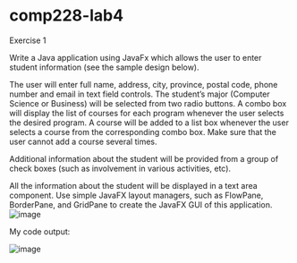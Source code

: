# comp228-lab4


Exercise 1

Write a Java application using JavaFx which allows the user to enter student information (see the sample design below).
 
The user will enter full name, address, city, province, postal code, phone number and email in text field controls. The student’s major (Computer Science or Business) will be selected from two radio buttons. 
A combo box will display the list of courses for each program whenever the user selects the desired program.
A course will be added to a list box whenever the user selects a course from the corresponding combo box. Make sure that the user cannot add a course several times.

Additional information about the student will be provided from a group of check boxes (such as involvement in various activities, etc).

All the information about the student will be displayed in a text area component. Use simple JavaFX layout managers, such as FlowPane, BorderPane, and GridPane to create the JavaFX GUI of this application.
![image](https://github.com/dyeyniyel/comp228-lab4/assets/158533198/76be2c8b-7b2f-442f-8836-68aecff3d270)



My code output:

![image](https://github.com/dyeyniyel/comp228-lab4/assets/158533198/dfad3a7e-3576-4456-9b2e-564fac915cb8)
